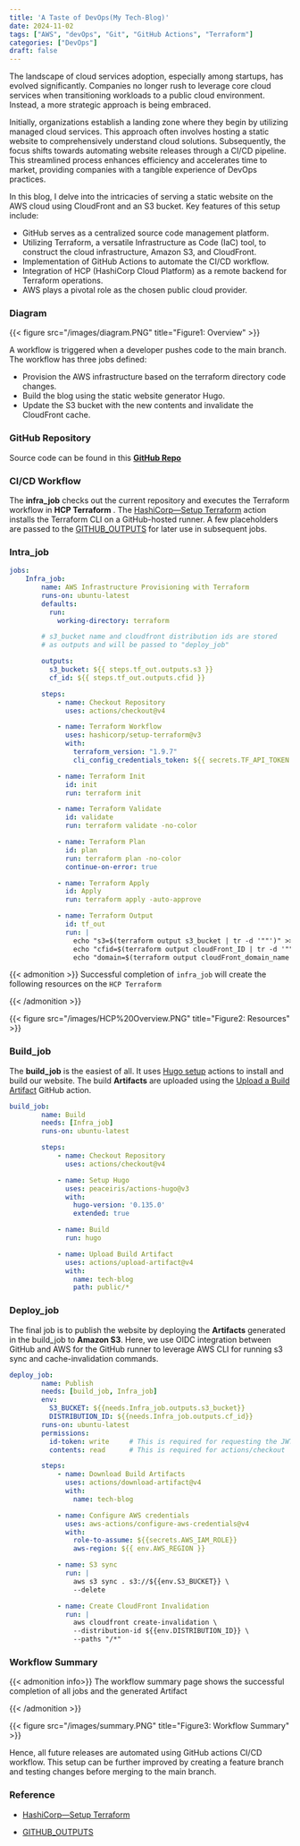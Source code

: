 ```yaml
---
title: 'A Taste of DevOps(My Tech-Blog)'
date: 2024-11-02
tags: ["AWS", "devOps", "Git", "GitHub Actions", "Terraform"]
categories: ["DevOps"]
draft: false
---
```


The landscape of cloud services adoption, especially among startups, has evolved significantly. Companies no longer rush to leverage core cloud services when transitioning workloads to a public cloud environment. Instead, a more strategic approach is being embraced.

Initially, organizations establish a landing zone where they begin by utilizing managed cloud services. This approach often involves hosting a static website to comprehensively understand cloud solutions. Subsequently, the focus shifts towards automating website releases through a CI/CD pipeline. This streamlined process enhances efficiency and accelerates time to market, providing companies with a tangible experience of DevOps practices.

In this blog, I delve into the intricacies of serving a static website on the AWS cloud using CloudFront and an S3 bucket. Key features of this setup include:

- GitHub serves as a centralized source code management platform.
- Utilizing Terraform, a versatile Infrastructure as Code (IaC) tool, to construct the cloud infrastructure, Amazon S3, and CloudFront.
- Implementation of GitHub Actions to automate the CI/CD workflow.
- Integration of HCP (HashiCorp Cloud Platform) as a remote backend for Terraform operations.
- AWS plays a pivotal role as the chosen public cloud provider.

### Diagram

{{< figure src="/images/diagram.PNG" title="Figure1: Overview" >}}


A workflow is triggered when a developer pushes code to the main branch. The workflow has three jobs defined:

- Provision the AWS infrastructure based on the terraform directory code changes.
- Build the blog using the static website generator Hugo.
- Update the S3 bucket with the new contents and invalidate the CloudFront cache. 

### GitHub Repository
  Source code can be found in this **[GitHub Repo](https://github.com/anoopjayadharan/tech-blog)**


### CI/CD Workflow
The **infra_job** checks out the current repository and executes the Terraform workflow in **HCP Terraform** . The [HashiCorp—Setup Terraform](https://github.com/marketplace/actions/hashicorp-setup-terraform) action installs the Terraform CLI on a GitHub-hosted runner. A few placeholders are passed to the [GITHUB_OUTPUTS](https://docs.github.com/en/actions/writing-workflows/choosing-what-your-workflow-does/passing-information-between-jobs) for later use in subsequent jobs.

### Intra_job

```YAML
jobs:
    Infra_job:
        name: AWS Infrastructure Provisioning with Terraform
        runs-on: ubuntu-latest
        defaults:
          run:
            working-directory: terraform

        # s3_bucket name and cloudfront distribution ids are stored
        # as outputs and will be passed to "deploy_job"

        outputs:
          s3_bucket: ${{ steps.tf_out.outputs.s3 }}
          cf_id: ${{ steps.tf_out.outputs.cfid }}

        steps:
            - name: Checkout Repository
              uses: actions/checkout@v4

            - name: Terraform Workflow
              uses: hashicorp/setup-terraform@v3
              with:
                terraform_version: "1.9.7"
                cli_config_credentials_token: ${{ secrets.TF_API_TOKEN }}     # API_TOKEN for HCP Terrafom

            - name: Terraform Init
              id: init
              run: terraform init

            - name: Terraform Validate
              id: validate
              run: terraform validate -no-color

            - name: Terraform Plan
              id: plan
              run: terraform plan -no-color
              continue-on-error: true

            - name: Terraform Apply
              id: Apply
              run: terraform apply -auto-approve

            - name: Terraform Output
              id: tf_out
              run: |
                echo "s3=$(terraform output s3_bucket | tr -d '""')" >> "$GITHUB_OUTPUT"
                echo "cfid=$(terraform output cloudFront_ID | tr -d '""')" >> "$GITHUB_OUTPUT"
                echo "domain=$(terraform output cloudFront_domain_name | tr -d '""')" >> "$GITHUB_OUTPUT"
```
{{< admonition >}}
Successful completion of `infra_job` will create the following resources on the `HCP Terraform`

{{< /admonition >}}

{{< figure src="/images/HCP%20Overview.PNG" title="Figure2: Resources" >}}

### Build_job
The **build_job** is the easiest of all. It uses [Hugo setup](https://github.com/marketplace/actions/hugo-setup) actions to install and build our website. The build **Artifacts** are uploaded using the [Upload a Build Artifact](https://github.com/marketplace/actions/upload-a-build-artifact) GitHub action. 
```YAML
build_job:
        name: Build
        needs: [Infra_job]
        runs-on: ubuntu-latest

        steps:
            - name: Checkout Repository
              uses: actions/checkout@v4

            - name: Setup Hugo
              uses: peaceiris/actions-hugo@v3
              with:
                hugo-version: '0.135.0'
                extended: true

            - name: Build
              run: hugo

            - name: Upload Build Artifact
              uses: actions/upload-artifact@v4
              with:
                name: tech-blog
                path: public/* 
```

### Deploy_job
The final job is to publish the website by deploying the **Artifacts** generated in the build_job to **Amazon S3**. Here, we use OIDC integration between GitHub and AWS for the GitHub runner to leverage AWS CLI for running s3 sync and cache-invalidation commands. 

```YAML
deploy_job:
        name: Publish
        needs: [build_job, Infra_job]
        env:
          S3_BUCKET: ${{needs.Infra_job.outputs.s3_bucket}}
          DISTRIBUTION_ID: ${{needs.Infra_job.outputs.cf_id}}
        runs-on: ubuntu-latest
        permissions:
          id-token: write     # This is required for requesting the JWT
          contents: read      # This is required for actions/checkout

        steps:
            - name: Download Build Artifacts
              uses: actions/download-artifact@v4
              with:
                name: tech-blog

            - name: Configure AWS credentials
              uses: aws-actions/configure-aws-credentials@v4
              with:
                role-to-assume: ${{secrets.AWS_IAM_ROLE}}
                aws-region: ${{ env.AWS_REGION }}

            - name: S3 sync
              run: | 
                aws s3 sync . s3://${{env.S3_BUCKET}} \
                --delete

            - name: Create CloudFront Invalidation
              run: |
                aws cloudfront create-invalidation \
                --distribution-id ${{env.DISTRIBUTION_ID}} \
                --paths "/*"
```
### Workflow Summary
{{< admonition info>}}
The workflow summary page shows the successful completion of all jobs and the generated Artifact

{{< /admonition >}}

{{< figure src="/images/summary.PNG" title="Figure3: Workflow Summary" >}}

Hence, all future releases are automated using GitHub actions CI/CD workflow. This setup can be further improved by creating a feature branch and testing changes before merging to the main branch. 

### Reference

- [HashiCorp—Setup Terraform](https://github.com/marketplace/actions/hashicorp-setup-terraform)

- [GITHUB_OUTPUTS](https://docs.github.com/en/actions/writing-workflows/choosing-what-your-workflow-does/passing-information-between-jobs)
